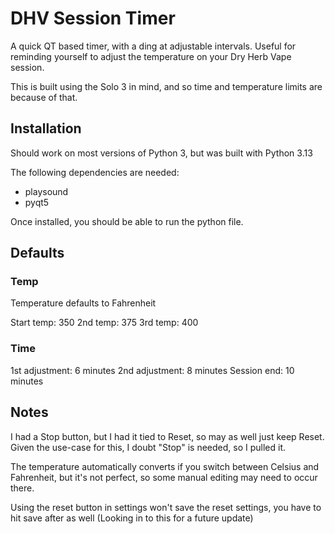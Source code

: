 # DHV Session Timer
A quick QT based timer, with a ding at adjustable intervals. Useful for reminding yourself to 
adjust the temperature on your Dry Herb Vape session.

This is built using the Solo 3 in mind, and so time and temperature limits are because of that. 

## Installation
Should work on most versions of Python 3, but was built with Python 3.13

The following dependencies are needed:
- playsound
- pyqt5

Once installed, you should be able to run the python file. 

## Defaults
### Temp
Temperature defaults to Fahrenheit

Start temp: 350 
2nd temp:   375
3rd temp:   400

### Time
1st adjustment:  6 minutes
2nd adjustment:  8 minutes
Session end:    10 minutes

## Notes
I had a Stop button, but I had it tied to Reset, so may as well just keep Reset. Given the use-case for this, I doubt "Stop" is needed, so I pulled it. 

The temperature automatically converts if you switch between Celsius and Fahrenheit, but it's not perfect, so some manual editing may need to occur there.

Using the reset button in settings won't save the reset settings, you have to hit save after as well (Looking in to this for a future update)
